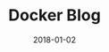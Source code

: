 ---
layout: site
title: "Docker Blog"
date: 2018-01-02
categories: [developer-tools]
version: 1.3.14
major: 1
minor: 3
patch: 14
slug: docker-blog
link: https://blog.docker.com/
submitter: lpolepeddi
permalink: /sites/:slug
---